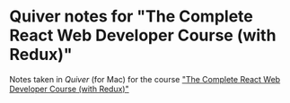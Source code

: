 # Quiver notes for "The Complete React Web Developer Course (with Redux)"
Notes taken in *Quiver* (for Mac) for the course ["The Complete React Web Developer Course (with Redux)"](https://www.udemy.com/share/1gke4/)